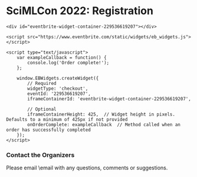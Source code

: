 # SciMLCon 2022: Registration

~~~
<div id="eventbrite-widget-container-229536619207"></div>

<script src="https://www.eventbrite.com/static/widgets/eb_widgets.js"></script>

<script type="text/javascript">
    var exampleCallback = function() {
        console.log('Order complete!');
    };

    window.EBWidgets.createWidget({
        // Required
        widgetType: 'checkout',
        eventId: '229536619207',
        iframeContainerId: 'eventbrite-widget-container-229536619207',

        // Optional
        iframeContainerHeight: 425,  // Widget height in pixels. Defaults to a minimum of 425px if not provided
        onOrderComplete: exampleCallback  // Method called when an order has successfully completed
    });
</script>
~~~

### Contact the Organizers

Please email \email with any questions, comments or suggestions.
